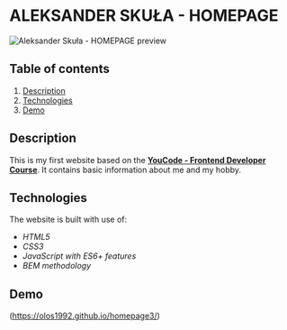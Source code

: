 # ALEKSANDER SKUŁA - HOMEPAGE

![Aleksander Skuła - HOMEPAGE preview](images/preview.gif)

## Table of contents

1. [Description](#description)
1. [Technologies](#technologies)
1. [Demo](#demo)



## Description

This is my first website based on the [**YouCode - Frontend Developer Course**](https://youcode.pl). It contains basic information about me and my hobby.

## Technologies
The website is built with use of:

- *HTML5*
- *CSS3*
- *JavaScript with ES6+ features*
- *BEM methodology*

## Demo

(https://olos1992.github.io/homepage3/)